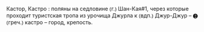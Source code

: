 ---
---

Кастор, Кастро
: поляны на седловине ⦅г.⦆ Шан-Кая#1, через которые проходит туристская тропа из урочища Джурла к ⦅вдп.⦆ Джур-Джур – ❷ ⦅греч.⦆ кастро – город, крепость.

